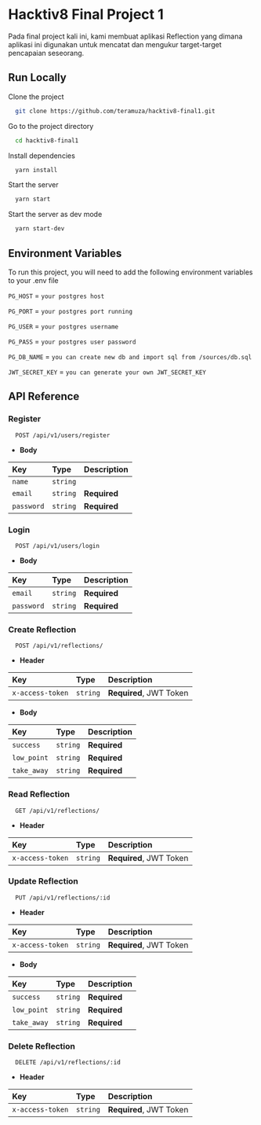 
# Hacktiv8 Final Project 1

Pada final project kali ini, kami membuat aplikasi Reflection yang dimana aplikasi ini digunakan untuk mencatat dan mengukur target-target pencapaian seseorang.


## Run Locally

Clone the project

```bash
  git clone https://github.com/teramuza/hacktiv8-final1.git
```

Go to the project directory

```bash
  cd hacktiv8-final1
```

Install dependencies

```bash
  yarn install
```

Start the server

```bash
  yarn start
```

Start the server as dev mode

```bash
  yarn start-dev
```



## Environment Variables

To run this project, you will need to add the following environment variables to your .env file

`PG_HOST` = `your postgres host`

`PG_PORT` = `your postgres port running`

`PG_USER` = `your postgres username`

`PG_PASS` = `your postgres user password`

`PG_DB_NAME` = `you can create new db and import sql from /sources/db.sql`

`JWT_SECRET_KEY` = `you can generate your own JWT_SECRET_KEY`




## API Reference

### Register

```http
  POST /api/v1/users/register
```

- **Body**

| Key | Type     | Description                |
| :-------- | :------- | :------------------------- |
| `name` | `string` | |
| `email` | `string` | **Required** |
| `password` | `string` | **Required** |


### Login

```http
  POST /api/v1/users/login
```

- **Body**

| Key | Type     | Description                       |
| :-------- | :------- | :-------------------------------- |
| `email`      | `string` | **Required** |
| `password`      | `string` | **Required** |

### Create Reflection

```http
  POST /api/v1/reflections/
```

- **Header**

| Key | Type     | Description                       |
| :-------- | :------- | :-------------------------------- |
| `x-access-token`      | `string` | **Required**, JWT Token |

- **Body**

| Key | Type     | Description                       |
| :-------- | :------- | :-------------------------------- |
| `success`      | `string` | **Required** |
| `low_point`      | `string` | **Required** |
| `take_away`      | `string` | **Required** |

### Read Reflection

```http
  GET /api/v1/reflections/
```

- **Header**

| Key | Type     | Description                       |
| :-------- | :------- | :-------------------------------- |
| `x-access-token`      | `string` | **Required**, JWT Token |

### Update Reflection

```http
  PUT /api/v1/reflections/:id
```

- **Header**

| Key | Type     | Description                       |
| :-------- | :------- | :-------------------------------- |
| `x-access-token`      | `string` | **Required**, JWT Token |

- **Body**

| Key | Type     | Description                       |
| :-------- | :------- | :-------------------------------- |
| `success`      | `string` | **Required** |
| `low_point`      | `string` | **Required** |
| `take_away`      | `string` | **Required** |

### Delete Reflection

```http
  DELETE /api/v1/reflections/:id
```

- **Header**

| Key | Type     | Description                       |
| :-------- | :------- | :-------------------------------- |
| `x-access-token`      | `string` | **Required**, JWT Token |
